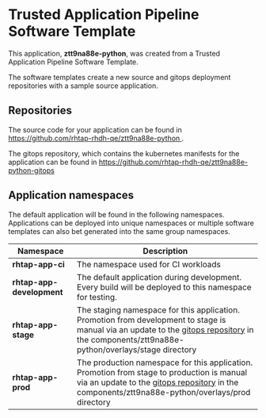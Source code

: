 # Trusted Application Pipeline Software Template

This application, **ztt9na88e-python**, was created from a Trusted Application Pipeline Software Template.

The software templates create a new source and gitops deployment repositories with a sample source application. 

## Repositories

The source code for your application can be found in [https://github.com/rhtap-rhdh-qe/ztt9na88e-python ](https://github.com/rhtap-rhdh-qe/ztt9na88e-python ).
 
The gitops repository, which contains the kubernetes manifests for the application can be found in 
[https://github.com/rhtap-rhdh-qe/ztt9na88e-python-gitops ](https://github.com/rhtap-rhdh-qe/ztt9na88e-python-gitops ) 

## Application namespaces 

The default application will be found in the following namespaces. Applications can be deployed into unique namespaces or multiple software templates can also bet generated into the same group namespaces.  

|  Namespace   |  Description   |  
| -------- | -------- |
| **rhtap-app-ci** | The namespace used for CI workloads |
| **rhtap-app-development** | The default application during development. Every build will be deployed to this namespace for testing. |
| **rhtap-app-stage** | The staging namespace for this application. Promotion from development to stage is manual via an update to the [gitops repository](https://github.com/rhtap-rhdh-qe/ztt9na88e-python-gitops ) in the components/ztt9na88e-python/overlays/stage directory |
| **rhtap-app-prod** | The production namespace for this application. Promotion from stage to production is manual via an update to the [gitops repository](https://github.com/rhtap-rhdh-qe/ztt9na88e-python-gitops ) in the components/ztt9na88e-python/overlays/prod directory |